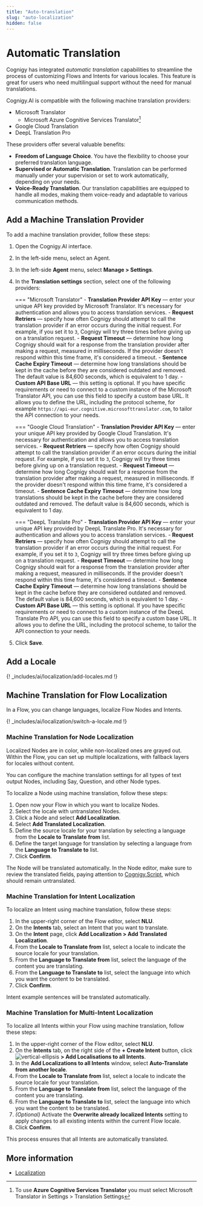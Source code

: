 ```yaml
---
title: "Auto-translation" 
slug: "auto-localization" 
hidden: false 
---
```


# Automatic Translation

Cognigy has integrated _automatic translation_ capabilities to streamline the process of customizing Flows and Intents for various locales. This feature is great for users who need multilingual support without the need for manual translations.

Cognigy.AI is compatible with the following machine translation providers:

- Microsoft Translator
    - Microsoft Azure Cognitive Services Translator[^*]
- Google Cloud Translation
- DeepL Translation Pro

[^*]: To use **Azure Cognitive Services Translator** you must select Microsoft Translator in Settings > Translation Settings

These providers offer several valuable benefits:

- **Freedom of Language Choice**. You have the flexibility to choose your preferred translation language.
- **Supervised or Automatic Translation**. Translation can be performed manually under your supervision or set to work automatically, depending on your needs.
- **Voice-Ready Translation**. Our translation capabilities are equipped to handle all modes, making them voice-ready and adaptable to various communication methods.

## Add a Machine Translation Provider

To add a machine translation provider, follow these steps:

1. Open the Cognigy.AI interface.
2. In the left-side menu, select an Agent.
3. In the left-side **Agent** menu, select **Manage > Settings**.
4. In the **Translation settings** section, select one of the following providers:

    === "Microsoft Translator"
        - **Translation Provider API Key** — enter your unique API key provided by Microsoft Translator. It's necessary for authentication and allows you to access translation services.
        - **Request Retriers** — specify how often Cognigy should attempt to call the translation provider if an error occurs during the initial request. For example, if you set it to `3`, Cognigy will try three times before giving up on a translation request.
        - **Request Timeout** — determine how long Cognigy should wait for a response from the translation provider after making a request, measured in milliseconds. If the provider doesn't respond within this time frame, it's considered a timeout.
        - **Sentence Cache Expiry Timeout** — determine how long translations should be kept in the cache before they are considered outdated and removed. The default value is 84,600 seconds, which is equivalent to 1 day.
        - **Custom API Base URL** — this setting is optional. If you have specific requirements or need to connect to a custom instance of the Microsoft Translator API, you can use this field to specify a custom base URL. It allows you to define the URL, including the protocol scheme, for example `https://api-eur.cognitive.microsofttranslator.com`, to tailor the API connection to your needs.

    === "Google Cloud Translation"
        - **Translation Provider API Key** — enter your unique API key provided by Google Cloud Translation. It's necessary for authentication and allows you to access translation services.
        - **Request Retriers** — specify how often Cognigy should attempt to call the translation provider if an error occurs during the initial request. For example, if you set it to `3`, Cognigy will try three times before giving up on a translation request.
        - **Request Timeout** — determine how long Cognigy should wait for a response from the translation provider after making a request, measured in milliseconds. If the provider doesn't respond within this time frame, it's considered a timeout.
        - **Sentence Cache Expiry Timeout** — determine how long translations should be kept in the cache before they are considered outdated and removed. The default value is 84,600 seconds, which is equivalent to 1 day.

    === "DeepL Translate Pro"
        - **Translation Provider API Key** — enter your unique API key provided by DeepL Translate Pro. It's necessary for authentication and allows you to access translation services.
        - **Request Retriers** — specify how often Cognigy should attempt to call the translation provider if an error occurs during the initial request. For example, if you set it to `3`, Cognigy will try three times before giving up on a translation request.
        - **Request Timeout** — determine how long Cognigy should wait for a response from the translation provider after making a request, measured in milliseconds. If the provider doesn't respond within this time frame, it's considered a timeout.
        - **Sentence Cache Expiry Timeout** — determine how long translations should be kept in the cache before they are considered outdated and removed. The default value is 84,600 seconds, which is equivalent to 1 day.
        - **Custom API Base URL** — this setting is optional. If you have specific requirements or need to connect to a custom instance of the DeepL Translate Pro API, you can use this field to specify a custom base URL. It allows you to define the URL, including the protocol scheme, to tailor the API connection to your needs.

5. Click **Save**.

## Add a Locale

{! _includes/ai/localization/add-locales.md !}

## Machine Translation for Flow Localization

In a Flow, you can change languages, localize Flow Nodes and Intents.

{! _includes/ai/localization/switch-a-locale.md !}

### Machine Translation for Node Localization

Localized Nodes are in color, while non-localized ones are grayed out. Within the Flow, you can set up multiple localizations, with fallback layers for locales without content.

You can configure the machine translation settings for all types of text output Nodes, including Say, Question, and other Node types.

To localize a Node using machine translation, follow these steps:

1. Open now your Flow in which you want to localize Nodes. 
2. Select the locale with untranslated Nodes. 
3. Click a Node and select **Add Localization**. 
4. Select **Add Translated Localization**. 
5. Define the source locale for your translation by selecting a language from the **Locale to Translate from** list. 
6. Define the target language for translation by selecting a language from the **Language to Translate to** list. 
7. Click **Confirm**. 

The Node will be translated automatically.
In the Node editor, make sure to review the translated fields,
paying attention to [Cognigy.Script](../tools/cognigy-script.md), which should remain untranslated.

### Machine Translation for Intent Localization

To localize an Intent using machine translation, follow these steps:

1. In the upper-right corner of the Flow editor, select **NLU**.
2. On the **Intents** tab, select an Intent that you want to translate.
3. On the **Intent** page, click **Add Localization > Add Translated Localization**.
4. From the **Locale to Translate from** list, select a locale to indicate the source locale for your translation. 
5. From the **Language to Translate from** list, select the language of the content you are translating.
6. From the **Language to Translate to** list, select the language into which you want the content to be translated. 
7. Click **Confirm**.

Intent example sentences will be translated automatically.

### Machine Translation for Multi-Intent Localization

To localize all Intents within your Flow using machine translation, follow these steps:

1. In the upper-right corner of the Flow editor, select **NLU**.
2. On the **Intents** tab, on the right side of the **+ Create Intent** button, click ![vertical-ellipsis](https://docs.cognigy.com/assets/icons/vertical-ellipsis.svg) **> Add Localisations to all Intents**.
3. In the **Add Localizations to all Intents** window, select **Auto-Translate from another locale**.
4. From the **Locale to Translate from** list, select a locale to indicate the source locale for your translation.
5. From the **Language to Translate from** list, select the language of the content you are translating.
6. From the **Language to Translate to** list, select the language into which you want the content to be translated.
7. _(Optional)_ Activate the **Overwrite already localized Intents** setting to apply changes to all existing intents within the current Flow locale.
8. Click **Confirm**.

This process ensures that all Intents are automatically translated.

## More information

- [Localization](../resources/manage/localization.md)